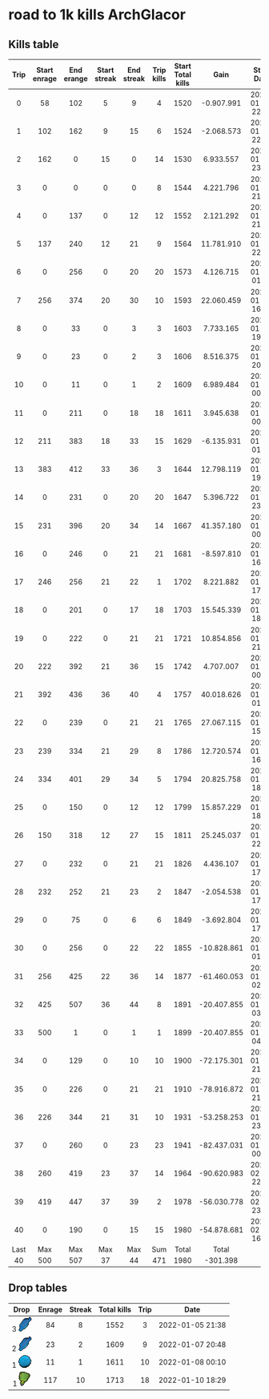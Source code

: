 # road to 1k kills  ArchGlacor
## Kills table
| Trip | Start enrage | End erange | Start streak | End streak | Trip kills | Start Total kills |     Gain    |    Start Date    |     End Date     |
|:----:|:------------:|:----------:|:------------:|:----------:|:----------:|:-----------------:|:-----------:|:----------------:|:----------------:|
|   0  |      58      |     102    |       5      |      9     |      4     |        1520       |  -0.907.991 | 2022-01-04 22:09 | 2022-01-04 22:21 |
|   1  |      102     |     162    |       9      |     15     |      6     |        1524       |  -2.068.573 | 2022-01-04 22:27 | 2022-01-04 22:53 |
|   2  |      162     |      0     |      15      |      0     |     14     |        1530       |  6.933.557  | 2022-01-04 23:35 | 2022-01-05 00:32 |
|   3  |       0      |      0     |       0      |      0     |      8     |        1544       |  4.221.796  | 2022-01-05 21:13 | 2022-01-05 21:34 |
|   4  |       0      |     137    |       0      |     12     |     12     |        1552       |  2.121.292  | 2022-01-05 21:43 | 2022-01-05 22:16 |
|   5  |      137     |     240    |      12      |     21     |      9     |        1564       |  11.781.910 | 2022-01-05 22:27 | 2022-01-05 23:04 |
|   6  |       0      |     256    |       0      |     20     |     20     |        1573       |  4.126.715  | 2022-01-06 01:00 | 2022-01-06 02:00 |
|   7  |      256     |     374    |      20      |     30     |     10     |        1593       |  22.060.459 | 2022-01-06 16:04 | 2022-01-06 16:55 |
|   8  |       0      |     33     |       0      |      3     |      3     |        1603       |  7.733.165  | 2022-01-07 19:56 | 2022-01-07 20:11 |
|   9  |       0      |     23     |       0      |      2     |      3     |        1606       |  8.516.375  | 2022-01-07 20:17 | 2022-01-07 20:51 |
|  10  |       0      |     11     |       0      |      1     |      2     |        1609       |  6.989.484  | 2022-01-08 00:04 | 2022-01-08 00:11 |
|  11  |       0      |     211    |       0      |     18     |     18     |        1611       |  3.945.638  | 2022-01-08 00:14 | 2022-01-08 01:05 |
|  12  |      211     |     383    |      18      |     33     |     15     |        1629       |  -6.135.931 | 2022-01-08 01:50 | 2022-01-08 02:50 |
|  13  |      383     |     412    |      33      |     36     |      3     |        1644       |  12.798.119 | 2022-01-08 19:04 | 2022-01-08 19:25 |
|  14  |       0      |     231    |       0      |     20     |     20     |        1647       |  5.396.722  | 2022-01-08 23:08 | 2022-01-09 00:07 |
|  15  |      231     |     396    |      20      |     34     |     14     |        1667       |  41.357.180 | 2022-01-09 00:21 | 2022-01-09 01:23 |
|  16  |       0      |     246    |       0      |     21     |     21     |        1681       |  -8.597.810 | 2022-01-10 16:49 | 2022-01-10 17:48 |
|  17  |      246     |     256    |      21      |     22     |      1     |        1702       |  8.221.882  | 2022-01-10 17:57 | 2022-01-10 18:02 |
|  18  |       0      |     201    |       0      |     17     |     18     |        1703       |  15.545.339 | 2022-01-10 18:04 | 2022-01-10 18:56 |
|  19  |       0      |     222    |       0      |     21     |     21     |        1721       |  10.854.856 | 2022-01-10 21:00 | 2022-01-10 22:01 |
|  20  |      222     |     392    |      21      |     36     |     15     |        1742       |  4.707.007  | 2022-01-11 00:17 | 2022-01-11 01:20 |
|  21  |      392     |     436    |      36      |     40     |      4     |        1757       |  40.018.626 | 2022-01-11 01:26 | 2022-01-11 01:51 |
|  22  |       0      |     239    |       0      |     21     |     21     |        1765       |  27.067.115 | 2022-01-11 15:45 | 2022-01-11 16:43 |
|  23  |      239     |     334    |      21      |     29     |      8     |        1786       |  12.720.574 | 2022-01-12 16:19 | 2022-01-12 16:50 |
|  24  |      334     |     401    |      29      |     34     |      5     |        1794       |  20.825.758 | 2022-01-12 18:28 | 2022-01-12 18:52 |
|  25  |       0      |     150    |       0      |     12     |     12     |        1799       |  15.857.229 | 2022-01-12 18:55 | 2022-01-12 19:26 |
|  26  |      150     |     318    |      12      |     27     |     15     |        1811       |  25.245.037 | 2022-01-12 22:32 | 2022-01-12 23:27 |
|  27  |       0      |     232    |       0      |     21     |     21     |        1826       |  4.436.107  | 2022-01-14 17:36 | 2022-01-14 18:36 |
|  28  |      232     |     252    |      21      |     23     |      2     |        1847       |  -2.054.538 | 2022-01-15 17:02 | 2022-01-15 17:14 |
|  29  |       0      |     75     |       0      |      6     |      6     |        1849       |  -3.692.804 | 2022-01-15 17:16 | 2022-01-15 17:33 |
|  30  |       0      |     256    |       0      |     22     |     22     |        1855       | -10.828.861 | 2022-01-16 01:04 | 2022-01-16 02:04 |
|  31  |      256     |     425    |      22      |     36     |     14     |        1877       | -61.460.053 | 2022-01-16 02:34 | 2022-01-16 03:32 |
|  32  |      425     |     507    |      36      |     44     |      8     |        1891       | -20.407.855 | 2022-01-16 03:36 | 2022-01-16 04:18 |
|  33  |      500     |      1     |       0      |      1     |      1     |        1899       | -20.407.855 | 2022-01-16 04:20 | 2022-01-16 04:26 |
|  34  |       0      |     129    |       0      |     10     |     10     |        1900       | -72.175.301 | 2022-01-18 21:06 | 2022-01-18 21:32 |
|  35  |       0      |     226    |       0      |     21     |     21     |        1910       | -78.916.872 | 2022-01-18 21:57 | 2022-01-18 23:05 |
|  36  |      226     |     344    |      21      |     31     |     10     |        1931       | -53.258.253 | 2022-01-18 23:40 | 2022-01-19 00:18 |
|  37  |       0      |     260    |       0      |     23     |     23     |        1941       | -82.437.031 | 2022-01-19 00:20 | 2022-01-19 01:35 |
|  38  |      260     |     419    |      23      |     37     |     14     |        1964       | -90.620.983 | 2022-02-04 22:08 | 2022-02-04 23:09 |
|  39  |      419     |     447    |      37      |     39     |      2     |        1978       | -56.030.778 | 2022-02-04 23:12 | 2022-02-04 23:26 |
|  40  |       0      |     190    |       0      |     15     |     15     |        1980       | -54.878.681 | 2022-02-11 16:32 | 2022-02-11 17:19 |
| Last |      Max     |     Max    |      Max     |     Max    |     Sum    |       Total       |    Total    |                  |                  |
|  40  |      500     |     507    |      37      |     44     |     471    |        1980       |   -301.398  |                  |                  |
<!-- tmf: $-1,6=float2nr(Sum(1:-1)); $-1,8=Sum(1:-1) ; $-1,1=float2nr(Max(1:-1)); $-1,7=float2nr(Max(1:-1)); $-1,2=float2nr(Max(1:-1)); $-1,3=float2nr(Max(1:-1)); $-1,4=float2nr(Max(1:-1)); $-1,5=float2nr(Max(1:-1)) -->


## Drop tables
|       Drop      | Enrage | Streak | Total kills | Trip |       Date       |
|:---------------:|:------:|:------:|:-----------:|:----:|:----------------:|
| 3 ![dark_nilas] |   84   |    8   |     1552    |   3  | 2022-01-05 21:38 |
| 2 ![dark_nilas] |   23   |    2   |     1609    |   9  | 2022-01-07 20:48 |
|    1 ![core]    |   11   |    1   |     1611    |  10  | 2022-01-08 00:10 |
|    1 ![leng]    |   117  |   10   |     1713    |  18  | 2022-01-10 18:29 |

[hydrix_bak_e]: statics/hydrix_bakriminel.png "Hydrix bakriminel bolts"
[dark_nilas]: statics/Dark_nilas.png "Darks nilas"
[core]: statics/Frozen_core_of_Leng.png "Frozen core of leng"
[grico]: statics/grico.png "Greater Ricochet ability codex"
[leng]: statics/Leng_artefact.png "Leng artefact"
[lantadyme_incense]: statics/lantadyme_incense.png "Lantadyme Incense"
[kwuarm_incense]: statics/kwuarm_incense.png "kwuarm Incense"
[spirit_wed_incense]: statics/spirit_wed_incense.png "Spirit we incense"
[vis]: statics/vis.png "vis"
[ruby_bak_e]: statics/ruby_bak_e.png "Ruby Bakriminel bolts"
[ripper_scroll]: statics/ripper_scroll.png "Ripper scroll"
[ripper_pouch]: statics/ripper_pouch.png "Ripper pouch"
